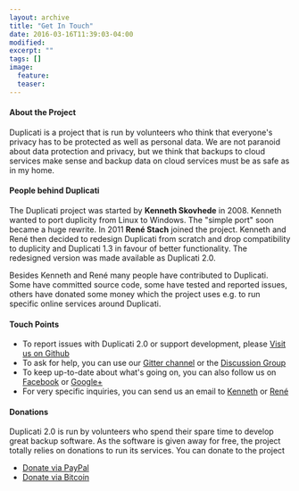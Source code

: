 ```yaml
---
layout: archive
title: "Get In Touch"
date: 2016-03-16T11:39:03-04:00
modified:
excerpt: ""
tags: []
image:
  feature:
  teaser:
---
```


#### About the Project
Duplicati is a project that is run by volunteers who think that everyone's privacy has to be protected as well as personal data. We are not paranoid about data protection and privacy, but we think that backups to cloud services make sense and backup data on cloud services must be as safe as in my home.


#### People behind Duplicati
The Duplicati project was started by **Kenneth Skovhede** in 2008. Kenneth wanted to port duplicity from Linux to Windows. The "simple port" soon became a huge rewrite. In 2011 **René Stach** joined the project. Kenneth and René then decided to redesign Duplicati from scratch and drop compatibility to duplicity and Duplicati 1.3 in favour of better functionality. The redesigned version was made available as Duplicati 2.0.

Besides Kenneth and René many people have contributed to Duplicati. Some have committed source code, some have tested and reported issues, others have donated some money which the project uses e.g. to run specific online services around Duplicati. 


#### Touch Points

  * To report issues with Duplicati 2.0 or support development, please [Visit us on Github](https://github.com/duplicati/duplicati)
  * To ask for help, you can use our [Gitter channel](https://gitter.im/duplicati/Lobby) or the [Discussion Group](http://groups.google.com/group/duplicati) 
  * To keep up-to-date about what's going on, you can also follow us on [Facebook](http://www.facebook.com/pages/Duplicati/105118456272281) or [Google+](https://plus.google.com/105271984558189185842)
  * For very specific inquiries, you can send us an email to [Kenneth](mailto:kenneth@duplicati.com) or [René](mailto:rene@duplicati.com)


#### Donations
Duplicati 2.0 is run by volunteers who spend their spare time to develop great backup software. As the software is given away for free, the project totally relies on donations to run its services. You can donate to the project 

  * [Donate via PayPal](https://goo.gl/5TJ4yB)
  * [Donate via Bitcoin](bitcoin:1LSRaoUMHe6W7SZaPwdW5KffRKmyqGrDWN)


